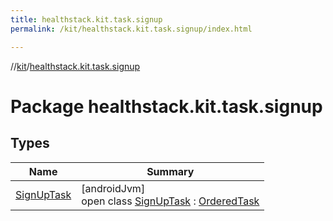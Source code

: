 ```yaml
---
title: healthstack.kit.task.signup
permalink: /kit/healthstack.kit.task.signup/index.html

---
```

//[kit](../../index.html)/[healthstack.kit.task.signup](index.html)



# Package healthstack.kit.task.signup



## Types


| Name | Summary |
|---|---|
| [SignUpTask](-sign-up-task/index.html) | [androidJvm]<br>open class [SignUpTask](-sign-up-task/index.html) : [OrderedTask](../healthstack.kit.task.base/-ordered-task/index.html) |

